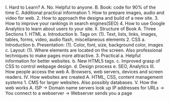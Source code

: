 I.  Hard to Learn?
	A.  No.  Helpful to anyone.
	B.  Book: code for 90% of the time
	C.  Additional practical information
		1.  How to prepare images, audio and video for web.
		2.  How to approach the designa and build of a new site.
		3.  How to improve your rankings in search engines(SEO)
		4.  How to use Google Analytics to learn about users to your site.
II.  Structure of Book
	A.  Three Sections
		1.  HTML
			a.  Introduction
			b.  Tags on:
				(1).  Text, lists, links, images, tables, forms, video, audio flash, miscellaneous elements
		2.  CSS
			a.  Introduction
			b.  Presentation:
				(1).  Color, font, size, background color, images
			c.  Layout:
				(1).  Where elements are located on the screen.  Also professional techniques to make pages more attractive.
		3.  Practical
			a.  Helpful information for better websites.
			b.  New HTML5 tags.
			c.  Improved grasp of CSS to control webpage design.
			d.  Design process
			e.  SEO, Analytics
III.  How people access the web
	A.  Browsers, web servers, devices and screen readers.
IV.  How websites are created
	A.  HTML, CSS, content management systems
		1.  CMS for larger websites.  Also possibly databases.
V.  How the web works
	A.  ISP -> Domain name servers look up IP addresses for URLs -> You connect to a webserver -> Webserver sends you a page